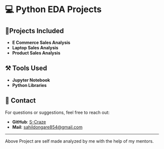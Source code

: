 # 💻 Python EDA Projects

## 🔴**Projects Included**
-  **E Commerce Sales Analysis**
-  **Laptop Sales Analysis**
-  **Product Sales Analysis**
  
## ⚒️ Tools Used
- **Jupyter Notebook**
- **Python Libraries**

## 📧 Contact
For questions or suggestions, feel free to reach out:
- **GitHub**: [S-Craze](https://github.com/S-Craze)
- **Mail**: sahildongare854@gmail.com
----

Above Project are self made analyzed by me with the help of my mentors.
